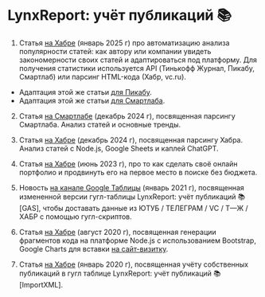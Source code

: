 # LynxReport: учёт публикаций :books:

1. Статья [на Хабре](https://habr.com/ru/articles/871234/) (январь 2025 г) про автоматизацию анализа популярности статей: как автору или компании увидеть закономерности своих статей и адаптироваться под платформу. Для получения статистики используется API (Тинькофф Журнал, Пикабу, Смартлаб) или парсинг HTML-кода (Хабр, vc.ru). 

  - Адаптация этой же статьи [для Пикабу](https://pikabu.ru/story/kak_ya_razbiralsya_chto_na_pikabu_chitayut_a_na_khabre__net_i_kak_nauchitsya_otsenivat_populyarnost_svoikh_statey_12219196).
  - Адаптация этой же статьи [для Смартлаба](https://smart-lab.ru/mobile/topic/1101442/).

2. Статья [на Смартлабе](https://smart-lab.ru/mobile/topic/1096274/) (декабрь 2024 г), посвященная парсингу Смартлаба. Анализ статей и основные тренды.

1. Статья [на Хабре](https://habr.com/ru/articles/867068/) (декабрь 2024 г), посвященная парсингу Хабра. Анализ статей с Node.js, Google Sheets и каплей ChatGPT.

1. Статья [на Хабре](https://habr.com/ru/articles/742472/) (июнь 2023 г), про то как сделать своё онлайн портфолио и продвинуть его на первое место в поиске без бюджета.

1. Новость [на канале Google Таблицы](https://t.me/google_spreadsheets_chat/154961) (январь 2021 г), посвященная измененной версии гугл-таблицы 
LynxReport: учёт публикаций 📚 [GAS], чтобы доставать данные из ЮТУБ / ТЕЛЕГРАМ / VC / Т—Ж / ХАБР с помощью гугл-скриптов.

1. Статья [на Хабре](https://habr.com/ru/post/515316/) (август 2020 г), посвященная генерации фрагментов кода на платформе Node.js с использованием Bootstrap, Google Charts для вставки [на сайт-визитку](https://github.com/empenoso/shardin.name).

1. Статья [на Хабре](https://habr.com/ru/post/485594/) (январь 2020 г), посвященная учёту собственных публикаций в гугл таблице 
LynxReport: учёт публикаций 📚 [ImportXML].
